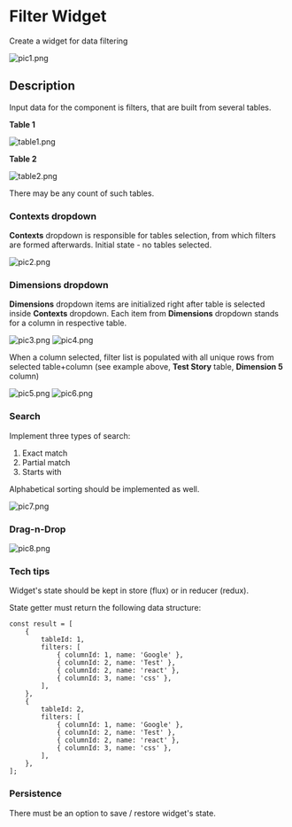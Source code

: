 # Filter Widget

Create a widget for data filtering

![pic1.png](assets/pic1.png)

## Description

Input data for the component is filters, that are built from several tables.

**Table 1**

![table1.png](assets/table1.png)

**Table 2**

![table2.png](assets/table2.png)

There may be any count of such tables.

### Contexts dropdown

**Contexts** dropdown is responsible for tables selection, from which filters are formed afterwards. Initial state - no tables selected.

![pic2.png](assets/pic2.png)

### Dimensions dropdown

**Dimensions** dropdown items are initialized right after table is selected inside **Contexts** dropdown. Each item from **Dimensions** dropdown stands for a column in respective table.

![pic3.png](assets/pic3.png) ![pic4.png](assets/pic4.png)

When a column selected, filter list is populated with all unique rows from selected table+column (see example above, **Test Story** table, **Dimension 5** column)

![pic5.png](assets/pic5.png) ![pic6.png](assets/pic6.png)

### Search

Implement three types of search:
1. Exact match
1. Partial match
1. Starts with

Alphabetical sorting should be implemented as well.

![pic7.png](assets/pic7.png)

### Drag-n-Drop

![pic8.png](assets/pic8.png)

### Tech tips

Widget's state should be kept in store (flux) or in reducer (redux).

State getter must return the following data structure:

```
const result = [
    {
        tableId: 1,
        filters: [
            { columnId: 1, name: 'Google' },
            { columnId: 2, name: 'Test' },
            { columnId: 2, name: 'react' },
            { columnId: 3, name: 'css' },
        ],
    },
    {
        tableId: 2,
        filters: [
            { columnId: 1, name: 'Google' },
            { columnId: 2, name: 'Test' },
            { columnId: 2, name: 'react' },
            { columnId: 3, name: 'css' },
        ],
    },
];
```

### Persistence

There must be an option to save / restore widget's state.
